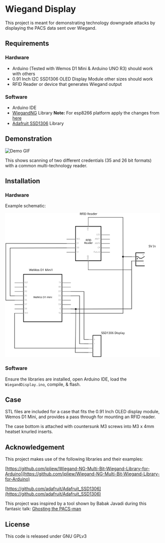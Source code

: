 # Wiegand Display

This project is meant for demonstrating technology downgrade attacks by displaying the PACS data sent over Wiegand.  

## Requirements

### Hardware
- Arduino (Tested with Wemos D1 Mini & Arduino UNO R3) should work with others
- 0.91 Inch I2C SSD1306 OLED Display Module other sizes should work
- RFID Reader or device that generates Wiegand output

### Software
- Arduino IDE
- [WiegandNG](https://github.com/jpliew/Wiegand-NG-Multi-Bit-Wiegand-Library-for-Arduino) Library **Note:** For esp8266 platform apply the changes from [here](https://github.com/jpliew/Wiegand-NG-Multi-Bit-Wiegand-Library-for-Arduino/pull/6)
- [Adafruit SSD1306](https://github.com/adafruit/Adafruit_SSD1306) Library



## Demonstration

![Demo GIF](resources/demo.gif)

This shows scanning of two different credentials (35 and 26 bit formats) with a common multi-technology reader.

## Installation

### Hardware

Example schematic:

![schematic](resources/schematic.svg)

### Software

Ensure the libraries are installed, open Arduino IDE, load the `WiegandDisplay.ino`, compile, & flash.

## Case

STL files are included for a case that fits the 0.91 Inch OLED display module, Wemos D1 Mini, and provides a pass through for mounting an RFID reader.

The case bottom is attached with countersunk M3 screws into M3 x 4mm heatset knurled inserts. 

## Acknowledgement

This project makes use of the following libraries and their examples:

[https://github.com/jpliew/Wiegand-NG-Multi-Bit-Wiegand-Library-for-Arduino](https://github.com/jpliew/Wiegand-NG-Multi-Bit-Wiegand-Library-for-Arduino)

[https://github.com/adafruit/Adafruit_SSD1306](https://github.com/adafruit/Adafruit_SSD1306)

This project was inspired by a tool shown by Babak Javadi during this fantasic talk: [Ghosting the PACS-man](https://www.youtube.com/watch?v=ghiHXK4GEzE) 


## License

This code is released under GNU GPLv3